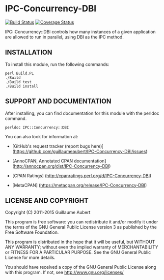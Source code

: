 IPC-Concurrency-DBI
===================

[![Build Status](https://travis-ci.org/guillaumeaubert/IPC-Concurrency-DBI.png?branch=master)](https://travis-ci.org/guillaumeaubert/IPC-Concurrency-DBI)
[![Coverage Status](https://coveralls.io/repos/guillaumeaubert/IPC-Concurrency-DBI/badge.png?branch=master)](https://coveralls.io/r/guillaumeaubert/IPC-Concurrency-DBI?branch=master)

IPC::Concurrency::DBI controls how many instances of a given application are
allowed to run in parallel, using DBI as the IPC method.


INSTALLATION
------------

To install this module, run the following commands:

	perl Build.PL
	./Build
	./Build test
	./Build install


SUPPORT AND DOCUMENTATION
-------------------------

After installing, you can find documentation for this module with the
perldoc command.

	perldoc IPC::Concurrency::DBI


You can also look for information at:

 * [GitHub's request tracker (report bugs here)]
   (https://github.com/guillaumeaubert/IPC-Concurrency-DBI/issues)

 * [AnnoCPAN, Annotated CPAN documentation]
   (http://annocpan.org/dist/IPC-Concurrency-DBI)

 * [CPAN Ratings]
   (http://cpanratings.perl.org/d/IPC-Concurrency-DBI)

 * [MetaCPAN]
   (https://metacpan.org/release/IPC-Concurrency-DBI)


LICENSE AND COPYRIGHT
---------------------

Copyright (C) 2011-2015 Guillaume Aubert

This program is free software: you can redistribute it and/or modify it under
the terms of the GNU General Public License version 3 as published by the Free
Software Foundation.

This program is distributed in the hope that it will be useful, but WITHOUT ANY
WARRANTY; without even the implied warranty of MERCHANTABILITY or FITNESS FOR A
PARTICULAR PURPOSE. See the GNU General Public License for more details.

You should have received a copy of the GNU General Public License along with
this program. If not, see http://www.gnu.org/licenses/


